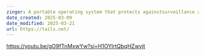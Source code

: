 ```yaml
---
zinger: A portable operating system that protects againstsurveillance and censorship.
date_created: 2025-03-09
date_modified: 2025-03-21
url: https://tails.net/
---
```


https://youtu.be/gO9fTnMxwYw?si=H1OYlrtQbqHZwvjt
